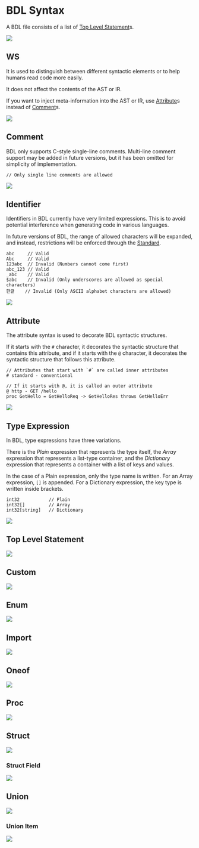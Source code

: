 # BDL Syntax

A BDL file consists of a list of [Top Level Statement](#top-level-statement)s.

![](./syntax-diagrams/out/bdl.svg)

## WS

It is used to distinguish between different syntactic elements or to help humans read code more easily.

It does not affect the contents of the AST or IR.

If you want to inject meta-information into the AST or IR, use [Attribute](#attribute)s instead of [Comment](#comment)s.

![](./syntax-diagrams/out/ws.svg)

## Comment

BDL only supports C-style single-line comments.
Multi-line comment support may be added in future versions, but it has been omitted for simplicity of implementation.

```bdl
// Only single line comments are allowed
```

![](./syntax-diagrams/out/comment.svg)

## Identifier

Identifiers in BDL currently have very limited expressions.
This is to avoid potential interference when generating code in various languages.

In future versions of BDL, the range of allowed characters will be expanded, and instead, restrictions will be enforced through the [Standard](./TODO).

```bdl
abc     // Valid
Abc     // Valid
123abc  // Invalid (Numbers cannot come first)
abc_123 // Valid
_abc    // Valid
$abc    // Invalid (Only underscores are allowed as special characters)
한글    // Invalid (Only ASCII alphabet characters are allowed)
```

![](./syntax-diagrams/out/identifier.svg)

## Attribute

The attribute syntax is used to decorate BDL syntactic structures.

If it starts with the `#` character, it decorates the syntactic structure that contains this attribute, and if it starts with the `@` character, it decorates the syntactic structure that follows this attribute.

```bdl
// Attributes that start with `#` are called inner attributes
# standard - conventional

// If it starts with @, it is called an outer attribute
@ http - GET /hello
proc GetHello = GetHelloReq -> GetHelloRes throws GetHelloErr
```

![](./syntax-diagrams/out/attribute.svg)

## Type Expression

In BDL, type expressions have three variations.

There is the _Plain_ expression that represents the type itself,
the _Array_ expression that represents a list-type container,
and the _Dictionary_ expression that represents a container with a list of keys and values.

In the case of a Plain expression, only the type name is written.
For an Array expression, `[]` is appended.
For a Dictionary expression, the key type is written inside brackets.

```bdl
int32           // Plain
int32[]         // Array
int32[string]   // Dictionary
```

![](./syntax-diagrams/out/type-expression.svg)

## Top Level Statement

![](./syntax-diagrams/out/top-level-statement.svg)

## Custom

![](./syntax-diagrams/out/custom.svg)

## Enum

![](./syntax-diagrams/out/enum.svg)

## Import

![](./syntax-diagrams/out/import.svg)

## Oneof

![](./syntax-diagrams/out/oneof.svg)

## Proc

![](./syntax-diagrams/out/proc.svg)

## Struct

![](./syntax-diagrams/out/struct.svg)

### Struct Field

![](./syntax-diagrams/out/struct-field.svg)

## Union

![](./syntax-diagrams/out/union.svg)

### Union Item

![](./syntax-diagrams/out/union-item.svg)
